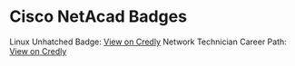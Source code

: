 # Cisco NetAcad Badges

Linux Unhatched Badge: [View on Credly](https://www.credly.com/badges/dabab186-f52d-4fb1-8919-e0a8df9b6d34)
Network Technician Career Path: [View on Credly](https://www.credly.com/badges/867d3006-4d7b-4dbb-8420-04e81c322d16)
